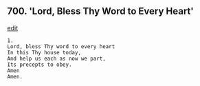 
## 700.  'Lord, Bless Thy Word to Every Heart'
[edit](https://docs.google.com/document/d/1%2D19UMAIAAmDEl_mpcTfXOG7aTc8nmgYR/edit?mode=html)



    1.
    Lord, bless Thy word to every heart 
    In this Thy house today, 
    And help us each as now we part, 
    Its precepts to obey. 
    Amen 
    Amen.
